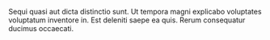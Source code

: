 Sequi quasi aut dicta distinctio sunt. Ut tempora magni explicabo voluptates voluptatum inventore in. Est deleniti saepe ea quis. Rerum consequatur ducimus occaecati.